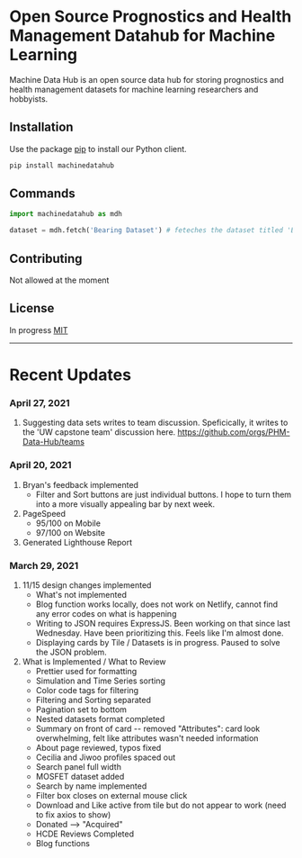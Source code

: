 # Open Source Prognostics and Health Management Datahub for Machine Learning

Machine Data Hub is an open source data hub for storing prognostics and health management datasets for machine learning researchers and hobbyists. 

## Installation

Use the package [pip](https://github.com/PHM-Data-Hub/lib/) to install our Python client. 

```bash
pip install machinedatahub
```

## Commands

```python
import machinedatahub as mdh

dataset = mdh.fetch('Bearing Dataset') # feteches the dataset titled 'Bearing Dataset' from Machinedatahub.ai

```

## Contributing
Not allowed at the moment

## License
In progress
[MIT](https://github.com/PHM-Data-Hub/)

---

# Recent Updates
### April 27, 2021
1. Suggesting data sets writes to team discussion. Speficically, it writes to the 'UW capstone team' discussion here.
https://github.com/orgs/PHM-Data-Hub/teams


### April 20, 2021
1. Bryan's feedback implemented
    * Filter and Sort buttons are just individual buttons. I hope to turn them into a more visually appealing bar by next week. 
2. PageSpeed
    * 95/100 on Mobile
    * 97/100 on Website
3. Generated Lighthouse Report

### March 29, 2021
1. 11/15 design changes implemented
    * What's not implemented
    * Blog function works locally, does not work on Netlify, cannot find any error codes on what is happening
    * Writing to JSON requires ExpressJS. Been working on that since last Wednesday. Have been prioritizing this. Feels like I'm almost done. 
    * Displaying cards by Tile / Datasets is in progress. Paused to solve the JSON problem. 
2. What is Implemented / What to Review
    * Prettier used for formatting
    * Simulation and Time Series sorting
    * Color code tags for filtering
    * Filtering and Sorting separated
    * Pagination set to bottom
    * Nested datasets format completed
    * Summary on front of card -- removed "Attributes": card look overwhelming, felt like attributes wasn't needed information
    * About page reviewed, typos fixed
    * Cecilia and Jiwoo profiles spaced out
    * Search panel full width
    * MOSFET dataset added
    * Search by name implemented
    * Filter box closes on external mouse click
    * Download and Like active from tile but do not appear to work (need to fix axios to show)
    * Donated --> "Acquired"
    * HCDE Reviews Completed
    * Blog functions
